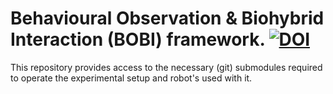 # Behavioural Observation & Biohybrid Interaction (BOBI) framework. [![DOI](https://zenodo.org/badge/DOI/10.5281/zenodo.7796372.svg)](https://doi.org/10.5281/zenodo.7796372)


This repository provides access to the necessary (git) submodules required to operate the experimental setup and robot's used with it.
